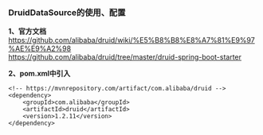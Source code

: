 ### DruidDataSource的使用、配置
**1、官方文档** \
https://github.com/alibaba/druid/wiki/%E5%B8%B8%E8%A7%81%E9%97%AE%E9%A2%98 \
https://github.com/alibaba/druid/tree/master/druid-spring-boot-starter

**2、pom.xml中引入**
```
<!-- https://mvnrepository.com/artifact/com.alibaba/druid -->
<dependency>
	<groupId>com.alibaba</groupId>
	<artifactId>druid</artifactId>
	<version>1.2.11</version>
</dependency>
```


